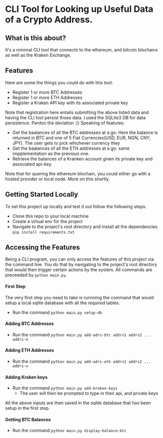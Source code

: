 <h1>
	CLI Tool for Looking up Useful Data of a Crypto Address.
</h1>

## What is this about?
It's a minimal CLI tool that connects to the ethereum, and bitcoin blochains as well as the Kraken Exchange.

## Features 
Here are some the things you could do with this tool:
- Register 1 or more BTC Addresses
- Register 1 or more ETH Addresses
- Register a Kraken API key with its associated private key

Note that registration here entails submitting the above listed data and having the CLI
tool persist those data. I used the SQLite3 DB for data persistence. Pardon the deviation :))
Speaking of features:

- Get the baalances of all the BTC addresses at a go: Here the balance is returned in BTC and one of 5 Fiat Currencies(USD, EUR, NGN, CNY, JPY). The user gets to pick whichever currency they
- Get the baalances of all the ETH addresses at a go: same impplementation as the previous one.
- Retrieve the balances of a Kranken account given its private key and associated api-key.

Note that for quering the ethereum blochain, you could either go with a hosted provider or local node. More on this shortly.


## Getting Started Locally
To set this project up locally and test it out follow the following steps:
- Clone this repo to your local machine
- Create a virtual env for the project
- Navigate to the project's root directory and install all the dependencies `pip install requirements.txt`


## Accessing the Features
Being a CLI program, you can only access the features of this project via the command line.
You do that by navigating to the project's root directory that would then trigger certain
actions by the system. All commands are preceeded by `python main.py`.

#### First Step
The very first step you need to take is runnning the command that would setup a local sqlite
database with all the required tables.
- Run the command `python main.py setup-db`

#### Adding BTC Addresses
- Run the command `python main.py add-adrs-btc addrs1 addrs2 ... addrs-n`

#### Adding ETH Addresses
- Run the command `python main.py add-adrs-eth addrs1 addrs2 ... addrs-n`

#### Adding Kraken keys
- Run the command `python main.py add-kraken-keys`
    - The user will then be prompted to type in their api, and private keys

All the above inputs are then saved in the sqlite database that has been setup in the first step.

#### Getting  BTC Balances
- Run the command `python main.py display-balance-btc`